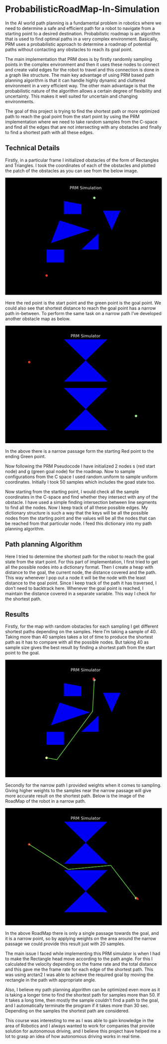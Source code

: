 # ProbabilisticRoadMap-In-Simulation

In the AI world path planning is a fundamental problem in robotics where we need to determine
a safe and efficient path for a robot to navigate from a starting point to a desired destination.
Probabilistic roadmap is an algorithm that is used to find optimal paths in a very complex
environment. Basically, PRM uses a probabilistic approach to determine a roadmap of potential
paths without contacting any obstacles to reach its goal point.

The main implementation that PRM does is by firstly randomly sampling points in the complex
environment and then it uses these nodes to connect and create valid edges for the robot to
travel and this connection is done in a graph like structure. The main key advantage of using PRM
based path planning algorithm is that it can handle highly dynamic and cluttered environment in
a very efficient way. The other main advantage is that the probabilistic nature of the algorithm
allows a certain degree of flexibility and uncertainty. This makes it well suited for uncertain and
changing environments.

The goal of this project is trying to find the shortest path or more optimized path to reach the
goal point from the start point by using the PRM implementation where we need to take random
samples from the C-space and find all the edges that are not intersecting with any obstacles and
finally to find a shortest path with all these edges.

## Technical Details 

Firstly, in a particular frame I initialized obstacles of the form of Rectangles and Triangles. I took
the coordinates of each of the obstacles and plotted the patch of the obstacles as you can see
from the below image.

![alt text](randomEnv.png)

Here the red point is the start point and the green point is the goal point. We could also see that
shortest distance to reach the goal point has a narrow path in-between. To perform the same
task on a narrow path I’ve developed another obstacle map as below.

![alt text](narrowEnv.png)

In the above there is a narrow passage form the starting Red point to the ending Green point.

Now following the PRM Pseudocode I have initialized 2 nodes s (red start node) and g (green goal
node) for the roadmap. Now to sample configurations from the C space I used random.uniform
to sample uniform coordinates. Initially I took 50 samples which includes the goad state too.

Now starting from the starting point, I would check all the sample coordinates in the C-space and
find whether they intersect with any of the obstacle. I have used a simple finding intersection
between line segments to find all the nodes. Now I keep track of all these possible edges. My
dictionary structure is such a way that the keys will be all the possible nodes from the starting
point and the values will be all the nodes that can be reached from that particular node. I feed this dictionary into my path planning algorithm.

## Path planning Algorithm

Here I tried to determine the shortest path for the robot to reach the goal state from the start point. For
this part of implementation, I first tried to get all the possible nodes into a dictionary format. Then I create
a heap with distance to the goal, the current node, the distance covered and the path. This way whenever
I pop out a node it will be the node with the least distance to the goal point. Since I keep track of the path
it has traversed, I don’t need to backtrack here. Whenever the goal point is reached, I maintain the
distance covered in a separate variable. This way I check for the shortest path.

## Results

Firstly, for the map with random obstacles for each sampling I get different shortest paths
depending on the samples. Here I’m taking a sample of 40. Taking more than 40 samples takes a
lot of time to produce the shortest path as it has to compare with all the possible nodes. But
taking 40 as sample size gives the best result by finding a shortest path from the start point to
the goal.

![alt text](randomPath.png)

Secondly for the narrow path I provided weights when it comes to sampling. Giving higher
weights to the samples near the narrow passage will give more accurate result on the shortest
path. Below is the image of the RoadMap of the robot in a narrow path.

![alt text](narrowPath.png)

In the above RoadMap there is only a single passage towards the goal, and it is a narrow point,
so by applying weights on the area around the narrow passage we could provide this result just
with 20 samples.

The main issue I faced while implementing this PRM simulator is when I had to make the
Rectangle head move according to the path angle. For this I calculated the velocity depending on
the frame rate and the total distance and this gave me the frame rate for each edge of the
shortest path. This was using arctan2 I was able to achieve the required goal by moving the
rectangle in the path with appropriate angle.

Also, I believe my path planning algorithm can be optimized even more as it is taking a longer
time to find the shortest path for samples more than 50. If it takes a long time, then mostly the
sample couldn’t find a path to the goal, and I automatically terminate the program if it takes
more than 30 sec. Depending on the samples the shortest path are considered.

This course was interesting to me as I was able to gain knowledge in the area of Robotics and I
always wanted to work for companies that provide solution for autonomous driving, and I believe
this project have helped me a lot to grasp an idea of how autonomous driving works in real time.
